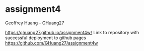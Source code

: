 # assignment4

Geoffrey Huang - GHuang27

https://ghuang27.github.io/assignment4w/
Link to repository with successful deployment to github pages
https://github.com/GHuang27/assignment4w
